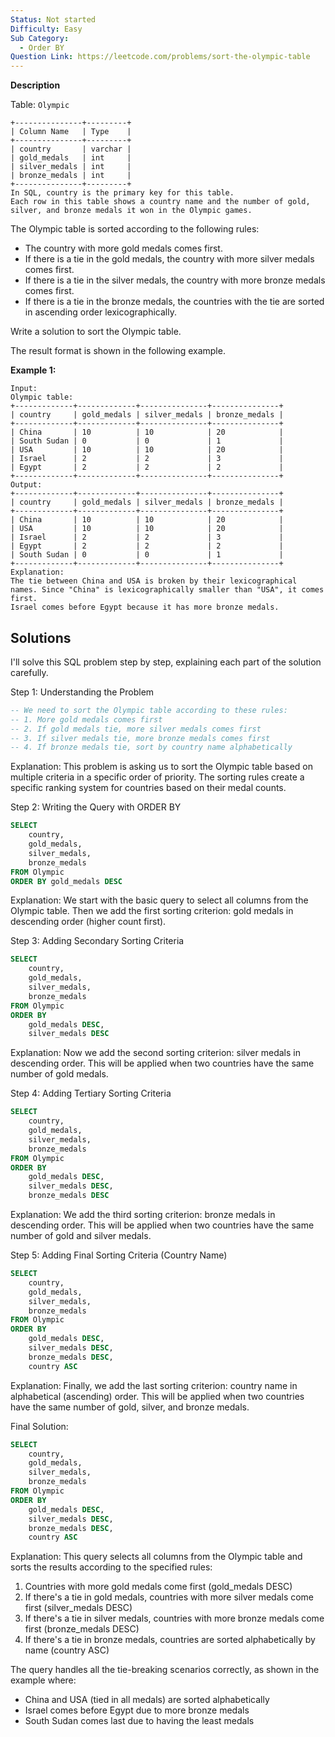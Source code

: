 ```yaml
---
Status: Not started
Difficulty: Easy
Sub Category:
  - Order BY
Question Link: https://leetcode.com/problems/sort-the-olympic-table
---
```

**Description**

Table: `Olympic`

```Plain
+---------------+---------+
| Column Name   | Type    |
+---------------+---------+
| country       | varchar |
| gold_medals   | int     |
| silver_medals | int     |
| bronze_medals | int     |
+---------------+---------+
In SQL, country is the primary key for this table.
Each row in this table shows a country name and the number of gold, silver, and bronze medals it won in the Olympic games.
```

The Olympic table is sorted according to the following rules:

- The country with more gold medals comes first.
- If there is a tie in the gold medals, the country with more silver medals comes first.
- If there is a tie in the silver medals, the country with more bronze medals comes first.
- If there is a tie in the bronze medals, the countries with the tie are sorted in ascending order lexicographically.

Write a solution to sort the Olympic table.

The result format is shown in the following example.

**Example 1:**

```Plain
Input:
Olympic table:
+-------------+-------------+---------------+---------------+
| country     | gold_medals | silver_medals | bronze_medals |
+-------------+-------------+---------------+---------------+
| China       | 10          | 10            | 20            |
| South Sudan | 0           | 0             | 1             |
| USA         | 10          | 10            | 20            |
| Israel      | 2           | 2             | 3             |
| Egypt       | 2           | 2             | 2             |
+-------------+-------------+---------------+---------------+
Output:
+-------------+-------------+---------------+---------------+
| country     | gold_medals | silver_medals | bronze_medals |
+-------------+-------------+---------------+---------------+
| China       | 10          | 10            | 20            |
| USA         | 10          | 10            | 20            |
| Israel      | 2           | 2             | 3             |
| Egypt       | 2           | 2             | 2             |
| South Sudan | 0           | 0             | 1             |
+-------------+-------------+---------------+---------------+
Explanation:
The tie between China and USA is broken by their lexicographical names. Since "China" is lexicographically smaller than "USA", it comes first.
Israel comes before Egypt because it has more bronze medals.
```

## Solutions

I'll solve this SQL problem step by step, explaining each part of the solution carefully.

Step 1: Understanding the Problem

```SQL
-- We need to sort the Olympic table according to these rules:
-- 1. More gold medals comes first
-- 2. If gold medals tie, more silver medals comes first
-- 3. If silver medals tie, more bronze medals comes first
-- 4. If bronze medals tie, sort by country name alphabetically
```

Explanation: This problem is asking us to sort the Olympic table based on multiple criteria in a specific order of priority. The sorting rules create a specific ranking system for countries based on their medal counts.

Step 2: Writing the Query with ORDER BY

```SQL
SELECT
    country,
    gold_medals,
    silver_medals,
    bronze_medals
FROM Olympic
ORDER BY gold_medals DESC
```

Explanation: We start with the basic query to select all columns from the Olympic table. Then we add the first sorting criterion: gold medals in descending order (higher count first).

Step 3: Adding Secondary Sorting Criteria

```SQL
SELECT
    country,
    gold_medals,
    silver_medals,
    bronze_medals
FROM Olympic
ORDER BY
    gold_medals DESC,
    silver_medals DESC
```

Explanation: Now we add the second sorting criterion: silver medals in descending order. This will be applied when two countries have the same number of gold medals.

Step 4: Adding Tertiary Sorting Criteria

```SQL
SELECT
    country,
    gold_medals,
    silver_medals,
    bronze_medals
FROM Olympic
ORDER BY
    gold_medals DESC,
    silver_medals DESC,
    bronze_medals DESC
```

Explanation: We add the third sorting criterion: bronze medals in descending order. This will be applied when two countries have the same number of gold and silver medals.

Step 5: Adding Final Sorting Criteria (Country Name)

```SQL
SELECT
    country,
    gold_medals,
    silver_medals,
    bronze_medals
FROM Olympic
ORDER BY
    gold_medals DESC,
    silver_medals DESC,
    bronze_medals DESC,
    country ASC
```

Explanation: Finally, we add the last sorting criterion: country name in alphabetical (ascending) order. This will be applied when two countries have the same number of gold, silver, and bronze medals.

Final Solution:

```SQL
SELECT
    country,
    gold_medals,
    silver_medals,
    bronze_medals
FROM Olympic
ORDER BY
    gold_medals DESC,
    silver_medals DESC,
    bronze_medals DESC,
    country ASC
```

Explanation: This query selects all columns from the Olympic table and sorts the results according to the specified rules:

1. Countries with more gold medals come first (gold_medals DESC)
2. If there's a tie in gold medals, countries with more silver medals come first (silver_medals DESC)
3. If there's a tie in silver medals, countries with more bronze medals come first (bronze_medals DESC)
4. If there's a tie in bronze medals, countries are sorted alphabetically by name (country ASC)

The query handles all the tie-breaking scenarios correctly, as shown in the example where:

- China and USA (tied in all medals) are sorted alphabetically
- Israel comes before Egypt due to more bronze medals
- South Sudan comes last due to having the least medals